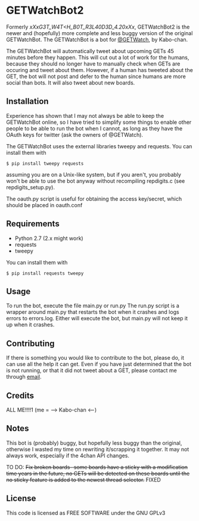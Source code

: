 GETWatchBot2
============

Formerly _xXxG3T\_W4T<H\_B0T\_R3L40D3D\_4.20xXx_, GETWatchBot2 is the newer and (hopefully) more complete and less buggy version of the original GETWatchBot.
The GETWatchBot is a bot for [@GETWatch](http://twitter.com/GETWatch), by Kabo-chan.

The GETWatchBot will automatically tweet about upcoming GETs 45 minutes before they happen. This will cut out a lot of work for the humans, because they should no longer have to manually check when GETs are occuring and tweet about them.
However, if a human has tweeted about the GET, the bot will not post and defer to the human since humans are more social than bots. It will also tweet about new boards.

Installation
------------

Experience has shown that I may not always be able to keep the GETWatchBot online, so I have tried to simplify some things to enable other people to be able to run the bot when I cannot, as long as they have the OAuth keys for twitter (ask the owners of @GETWatch).

The GETWatchBot uses the external libraries tweepy and requests. You can install them with

`$ pip install tweepy requests`

assuming you are on a Unix-like system, but if you aren't, you probably won't be able to use the bot anyway without recompiling repdigits.c (see repdigits_setup.py).

The oauth.py script is useful for obtaining the access key/secret, which should be placed in oauth.conf

Requirements
------------

* Python 2.7 (2.x might work)
* requests
* tweepy

You can install them with

`$ pip install requests tweepy`

Usage
-----

To run the bot, execute the file main.py or run.py
The run.py script is a wrapper around main.py that restarts the bot when it crashes and logs errors to errors.log. Either will execute the bot, but main.py will not keep it up when it crashes.

Contributing
------------

If there is something you would like to contribute to the bot, please do, it can use all the help it can get. Even if you have just determined that the bot is not running, or that it did not tweet about a GET, please contact me through [email](mailto:kabochan222@gmail.com).

Credits
-------

ALL ME!!!!1 (me = --> Kabo-chan <\--)

Notes
-----

This bot is (probably) buggy, but hopefully less buggy than the original, otherwise I wasted my time on rewriting it/scrapping it together. It may not always work, especially if the 4chan API changes.

TO DO: ~~Fix broken boards- some boards have a sticky with a modification time years in the future, no GETs will be detected on these boards until the no sticky feature is added to the newest thread selector.~~ FIXED

License
-------

This code is licensed as FREE SOFTWARE under the GNU GPLv3
